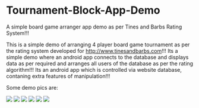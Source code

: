 # Tournament-Block-App-Demo
A simple board game arranger app demo as per Tines and Barbs Rating System!!!

This is a simple demo of arranging 4 player board game tournament as per the rating system developed for http://www.tinesandbarbs.com!!!
Its a simple demo where an android app connects to the database and displays data as per required and arranges all users of the database as per the rating algorithm!!! Its an android app which is controlled via website database, contaning extra features of manipulation!!!

Some demo pics are:

<img src="https://github.com/BeepLoveKarki/board-game-arranger/blob/master/pics/p1.png"/>
<img src="https://github.com/BeepLoveKarki/board-game-arranger/blob/master/pics/p2.png"/>
<img src="https://github.com/BeepLoveKarki/board-game-arranger/blob/master/pics/p3.png"/>
<img src="https://github.com/BeepLoveKarki/board-game-arranger/blob/master/pics/p4.png"/>
<img src="https://github.com/BeepLoveKarki/board-game-arranger/blob/master/pics/p5.png"/>
<img src="https://github.com/BeepLoveKarki/board-game-arranger/blob/master/pics/p6.png"/>

